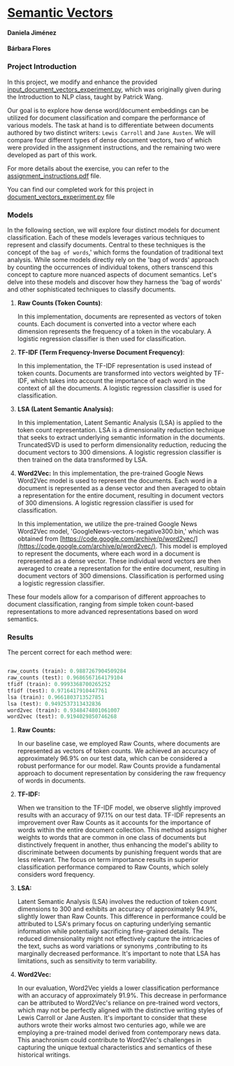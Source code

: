 # [Semantic Vectors](https://github.com/BarbaraPFloresRios/IDS703_NLP_NaturalLanguageProcessing/tree/main/20231101_SemanticVectors)
#### Daniela Jiménez
#### Bárbara Flores


### Project Introduction
In this project, we modify and enhance the provided [input_document_vectors_experiment.py](https://github.com/BarbaraPFloresRios/IDS703_NLP_NaturalLanguageProcessing/blob/main/20231101_SemanticVectors/input_document_vectors_experiment.py), which was originally given during the Introduction to NLP class, taught by Patrick Wang. 

Our goal is to explore how dense word/document embeddings can be utilized for document classification and compare the performance of various models. The task at hand is to differentiate between documents authored by two distinct writers: `Lewis Carroll` and `Jane Austen`. We will compare four different types of dense document vectors, two of which were provided in the assignment instructions, and the remaining two were developed as part of this work.

For more details about the exercise, you can refer to the [assignment_instructions.pdf](https://github.com/BarbaraPFloresRios/IDS703_NLP_NaturalLanguageProcessing/blob/main/20231101_SemanticVectors/%20assignment_instructions.pdf) file.

You can find our completed work for this project in [document_vectors_experiment.py](https://github.com/BarbaraPFloresRios/IDS703_NLP_NaturalLanguageProcessing/blob/main/20231101_SemanticVectors/document_vectors_experiment.py) file

### Models

In the following section, we will explore four distinct models for document classification. Each of these models leverages various techniques to represent and classify documents. Central to these techniques is the concept of the `bag of words`,' which forms the foundation of traditional text analysis. While some models directly rely on the 'bag of words' approach by counting the occurrences of individual tokens, others transcend this concept to capture more nuanced aspects of document semantics. Let's delve into these models and discover how they harness the 'bag of words' and other sophisticated techniques to classify documents.

1. **Raw Counts (Token Counts)**:
   
   In this implementation, documents are represented as vectors of token counts. Each document is converted into a vector where each dimension represents the frequency of a token in the vocabulary. A logistic regression classifier is then used for classification.

2. **TF-IDF (Term Frequency-Inverse Document Frequency)**:

   In this implementation, the TF-IDF representation is used instead of token counts. Documents are transformed into vectors weighted by TF-IDF, which takes into account the importance of each word in the context of all the documents. A logistic regression classifier is used for classification.

3. **LSA (Latent Semantic Analysis):**

   In this implementation, Latent Semantic Analysis (LSA) is applied to the token count representation. LSA is a dimensionality reduction technique that seeks to extract underlying semantic information in the documents. TruncatedSVD is used to perform dimensionality reduction, reducing the document vectors to 300 dimensions. A logistic regression classifier is then trained on the data transformed by LSA.


4. **Word2Vec:**
   In this implementation, the pre-trained Google News Word2Vec model is used to represent the documents. Each word in a document is represented as a dense vector and then averaged to obtain a representation for the entire document, resulting in document vectors of 300 dimensions. A logistic regression classifier is used for classification.

   In this implementation, we utilize the pre-trained Google News Word2Vec model, 'GoogleNews-vectors-negative300.bin,' which was obtained from [https://code.google.com/archive/p/word2vec/](https://code.google.com/archive/p/word2vec/). This model is employed to represent the documents, where each word in a document is represented as a dense vector. These individual word vectors are then averaged to create a representation for the entire document, resulting in document vectors of 300 dimensions. Classification is performed using a logistic regression classifier.


These four models allow for a comparison of different approaches to document classification, ranging from simple token count-based representations to more advanced representations based on word semantics.


### Results

The percent correct for each method were:


```python

raw_counts (train): 0.9887267904509284
raw_counts (test): 0.9686567164179104
tfidf (train): 0.9993368700265252
tfidf (test): 0.9716417910447761
lsa (train): 0.9661803713527851
lsa (test): 0.9492537313432836
word2vec (train): 0.9348474801061007
word2vec (test): 0.9194029850746268
```


1. **Raw Counts:**
   
   In our baseline case, we employed Raw Counts, where documents are represented as vectors of token counts. We achieved an accuracy of approximately 96.9% on our test data, which can be considered a robust performance for our model. Raw Counts provide a fundamental approach to document representation by considering the raw frequency of words in documents.

2. **TF-IDF:**
   
   When we transition to the TF-IDF model, we observe slightly improved results with an accuracy of 97.1% on our test data. TF-IDF represents an improvement over Raw Counts as it accounts for the importance of words within the entire document collection. This method assigns higher weights to words that are common in one class of documents but distinctively frequent in another, thus enhancing the model's ability to discriminate between documents by punishing frequent words that are less relevant. The focus on term importance results in superior classification performance compared to Raw Counts, which solely considers word frequency.

3. **LSA:**
   
   Latent Semantic Analysis (LSA) involves the reduction of token count dimensions to 300 and exhibits an accuracy of approximately 94.9%, slightly lower than Raw Counts. This difference in performance could be attributed to LSA's primary focus on capturing underlying semantic information while potentially sacrificing fine-grained details. The reduced dimensionality might not effectively capture the intricacies of the text, suchs as word variations or synonyms ,contributing to its marginally decreased performance. It's important to note that LSA has limitations, such as sensitivity to term variability.
   
4. **Word2Vec:**

   In our evaluation, Word2Vec yields a lower classification performance with an accuracy of approximately 91.9%. This decrease in performance can be attributed to Word2Vec's reliance on pre-trained word vectors, which may not be perfectly aligned with the distinctive writing styles of Lewis Carroll or Jane Austen. It's important to consider that these authors wrote their works almost two centuries ago, while we are employing a pre-trained model derived from contemporary news data. This anachronism could contribute to Word2Vec's challenges in capturing the unique textual characteristics and semantics of these historical writings.

